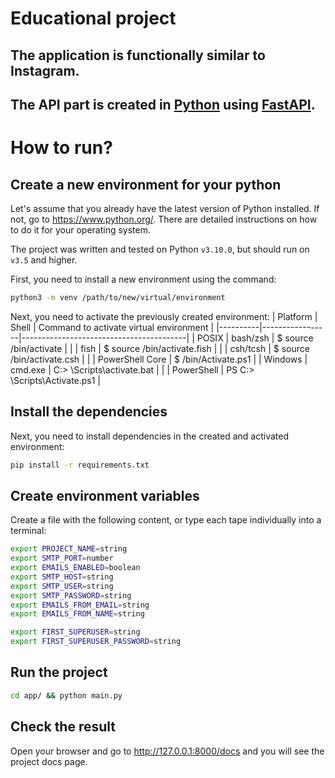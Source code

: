 # Educational project

## The application is functionally similar to Instagram.

## The API part is created in [Python](https://www.python.org/) using [FastAPI](https://fastapi.tiangolo.com/).

# How to run?

## Create a new environment for your python

Let's assume that you already have the latest version of Python installed. If not, go to https://www.python.org/. There are detailed instructions on how to do it for your operating system.

The project was written and tested on Python `v3.10.0`, but should run on `v3.5` and higher.

First, you need to install a new environment using the command:

```sh
python3 -m venv /path/to/new/virtual/environment
```

Next, you need to activate the previously created environment:
| Platform | Shell | Command to activate virtual environment |
|----------|-----------------|-----------------------------------------|
| POSIX | bash/zsh | $ source <venv>/bin/activate |
| | fish | $ source <venv>/bin/activate.fish |
| | csh/tcsh | $ source <venv>/bin/activate.csh |
| | PowerShell Core | $ <venv>/bin/Activate.ps1 |
| Windows | cmd.exe | C:\> <venv>\Scripts\activate.bat |
| | PowerShell | PS C:\> <venv>\Scripts\Activate.ps1 |

## Install the dependencies

Next, you need to install dependencies in the created and activated environment:

```sh
pip install -r requirements.txt
```

## Create environment variables

Create a file with the following content, or type each tape individually into a terminal:

```sh
export PROJECT_NAME=string
export SMTP_PORT=number
export EMAILS_ENABLED=boolean
export SMTP_HOST=string
export SMTP_USER=string
export SMTP_PASSWORD=string
export EMAILS_FROM_EMAIL=string
export EMAILS_FROM_NAME=string

export FIRST_SUPERUSER=string
export FIRST_SUPERUSER_PASSWORD=string
```

## Run the project

```sh
cd app/ && python main.py
```

## Check the result

Open your browser and go to http://127.0.0.1:8000/docs and you will see the project docs page.
